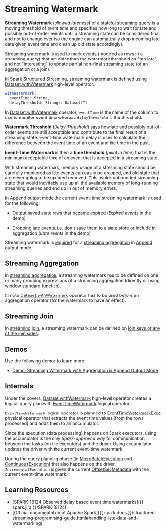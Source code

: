 # Streaming Watermark

**Streaming Watermark** (_allowed lateness_) of a [stateful streaming query](../stateful-stream-processing/index.md) is a moving threshold of _event time_ and specifies how long to wait for late and possibly out-of-order events until a streaming state can be considered final and not to change ever (so the engine can automatically drop incoming late data given event time and clean up old state accordingly).

Streaming watermark is used to mark events (modeled as rows in a streaming query) that are older than the watermark threshold as "too late", and not "interesting" to update partial non-final streaming state (of an aggregation or a join).

In Spark Structured Streaming, streaming watermark is defined using [Dataset.withWatermark](../operators/withWatermark.md) high-level operator.

```scala
withWatermark(
  eventTime: String,
  delayThreshold: String): Dataset[T]
```

In [Dataset.withWatermark](../operators/withWatermark.md) operator, `eventTime` is the name of the column to use to monitor event time whereas `delayThreshold` is the threshold.

**Watermark Threshold** (_Delay Threshold_) says how late and possibly out-of-order events are still acceptable and contribute to the final result of a streaming state. Event-time watermark delay is used to calculate the difference between the event time of an event and the time in the past.

**Event-Time Watermark** is then a **time threshold** (_point in time_) that is the minimum acceptable time of an event that is accepted in a streaming state.

With streaming watermark, memory usage of a streaming state should be carefully monitored as late events can easily be dropped, and old state that are never going to be updated removed. This avoids unbounded streaming state that would inevitably use up all the available memory of long-running streaming queries and end up in out of memory errors.

In [Append](../OutputMode.md#Append) output mode the current event-time streaming watermark is used for the following:

* Output saved state rows that became expired (_Expired events_ in the demo)

* Dropping late events, i.e. don't save them to a state store or include in aggregation (_Late events_ in the demo)

Streaming watermark is [required](../UnsupportedOperationChecker.md#streaming-aggregation-append-mode-requires-watermark) for a [streaming aggregation](../streaming-aggregation/index.md) in [Append](../OutputMode.md#Append) output mode.

## Streaming Aggregation

In [streaming aggregation](../streaming-aggregation/index.md), a streaming watermark has to be defined on one or many grouping expressions of a streaming aggregation (directly or using [window](../operators/window.md) standard function).

!!! note
    [Dataset.withWatermark](../operators/withWatermark.md) operator has to be used before an aggregation operator (for the watermark to have an effect).

## Streaming Join

In [streaming join](../streaming-join/index.md), a streaming watermark can be defined on [join keys or any of the join sides](../streaming-join/index.md#join-state-watermark).

## Demos

Use the following demos to learn more:

* [Demo: Streaming Watermark with Aggregation in Append Output Mode](../demo/watermark-aggregation-append.md)

## Internals

Under the covers, [Dataset.withWatermark](../operators/withWatermark.md) high-level operator creates a logical query plan with [EventTimeWatermark](../logical-operators/EventTimeWatermark.md) logical operator.

`EventTimeWatermark` logical operator is planned to [EventTimeWatermarkExec](../physical-operators/EventTimeWatermarkExec.md) physical operator that extracts the event time values (from the rows processed) and adds them to an accumulator.

Since the execution (data processing) happens on Spark executors, using the accumulator is the only _Spark-approved way_ for communication between the tasks (on the executors) and the driver. Using accumulator updates the driver with the current event-time watermark.

During the query planning phase (in [MicroBatchExecution](../micro-batch-execution/MicroBatchExecution.md#runBatch-queryPlanning) and [ContinuousExecution](../continuous-execution/ContinuousExecution.md#runContinuous-queryPlanning)) that also happens on the driver, `IncrementalExecution` is given the current [OffsetSeqMetadata](../OffsetSeqMetadata.md) with the current event-time watermark.

## Learning Resources

* [SPARK-18124 Observed delay based event time watermarks]({{ spark.jira }}/SPARK-18124)
* [Official documentation of Apache Spark]({{ spark.docs }}/structured-streaming-programming-guide.html#handling-late-data-and-watermarking)
